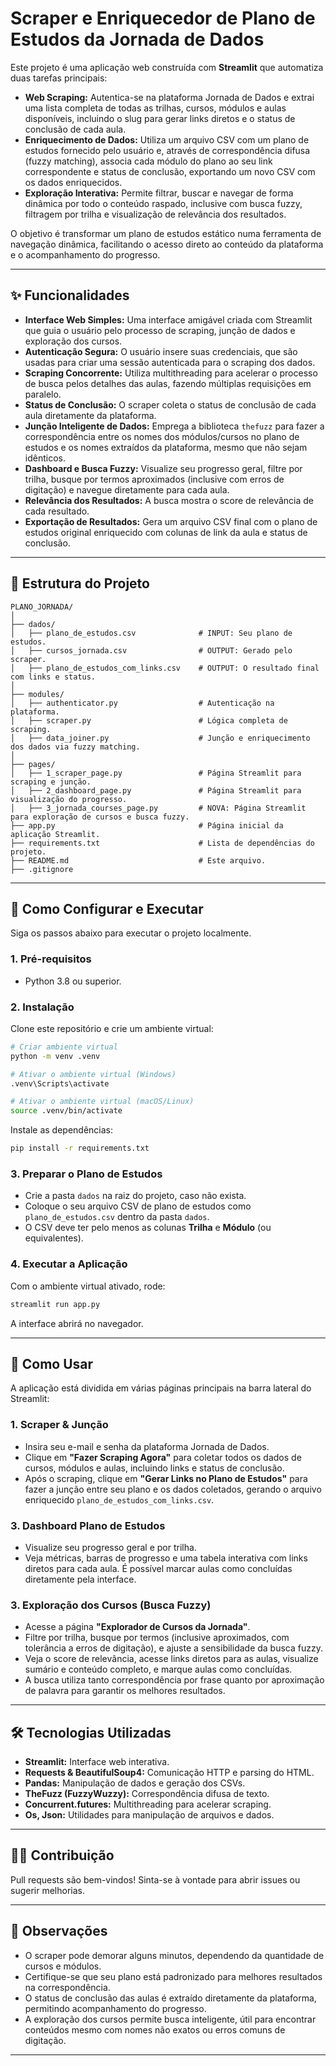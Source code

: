 # Scraper e Enriquecedor de Plano de Estudos da Jornada de Dados

Este projeto é uma aplicação web construída com **Streamlit** que automatiza duas tarefas principais:

- **Web Scraping:** Autentica-se na plataforma Jornada de Dados e extrai uma lista completa de todas as trilhas, cursos, módulos e aulas disponíveis, incluindo o slug para gerar links diretos e o status de conclusão de cada aula.
- **Enriquecimento de Dados:** Utiliza um arquivo CSV com um plano de estudos fornecido pelo usuário e, através de correspondência difusa (fuzzy matching), associa cada módulo do plano ao seu link correspondente e status de conclusão, exportando um novo CSV com os dados enriquecidos.
- **Exploração Interativa:** Permite filtrar, buscar e navegar de forma dinâmica por todo o conteúdo raspado, inclusive com busca fuzzy, filtragem por trilha e visualização de relevância dos resultados.

O objetivo é transformar um plano de estudos estático numa ferramenta de navegação dinâmica, facilitando o acesso direto ao conteúdo da plataforma e o acompanhamento do progresso.

---

## ✨ Funcionalidades

- **Interface Web Simples:** Uma interface amigável criada com Streamlit que guia o usuário pelo processo de scraping, junção de dados e exploração dos cursos.
- **Autenticação Segura:** O usuário insere suas credenciais, que são usadas para criar uma sessão autenticada para o scraping dos dados.
- **Scraping Concorrente:** Utiliza multithreading para acelerar o processo de busca pelos detalhes das aulas, fazendo múltiplas requisições em paralelo.
- **Status de Conclusão:** O scraper coleta o status de conclusão de cada aula diretamente da plataforma.
- **Junção Inteligente de Dados:** Emprega a biblioteca `thefuzz` para fazer a correspondência entre os nomes dos módulos/cursos no plano de estudos e os nomes extraídos da plataforma, mesmo que não sejam idênticos.
- **Dashboard e Busca Fuzzy:** Visualize seu progresso geral, filtre por trilha, busque por termos aproximados (inclusive com erros de digitação) e navegue diretamente para cada aula.
- **Relevância dos Resultados:** A busca mostra o score de relevância de cada resultado.
- **Exportação de Resultados:** Gera um arquivo CSV final com o plano de estudos original enriquecido com colunas de link da aula e status de conclusão.

---

## 📂 Estrutura do Projeto

```
PLANO_JORNADA/
│
├── dados/
│   ├── plano_de_estudos.csv              # INPUT: Seu plano de estudos.
│   ├── cursos_jornada.csv                # OUTPUT: Gerado pelo scraper.
│   ├── plano_de_estudos_com_links.csv    # OUTPUT: O resultado final com links e status.
│
├── modules/
│   ├── authenticator.py                  # Autenticação na plataforma.
│   ├── scraper.py                        # Lógica completa de scraping.
│   ├── data_joiner.py                    # Junção e enriquecimento dos dados via fuzzy matching.
│
├── pages/
│   ├── 1_scraper_page.py                 # Página Streamlit para scraping e junção.
│   ├── 2_dashboard_page.py               # Página Streamlit para visualização do progresso.
│   ├── 3_jornada_courses_page.py         # NOVA: Página Streamlit para exploração de cursos e busca fuzzy.
├── app.py                                # Página inicial da aplicação Streamlit.
├── requirements.txt                      # Lista de dependências do projeto.
├── README.md                             # Este arquivo.
├── .gitignore
```

---

## 🚀 Como Configurar e Executar

Siga os passos abaixo para executar o projeto localmente.

### 1. Pré-requisitos

- Python 3.8 ou superior.

### 2. Instalação

Clone este repositório e crie um ambiente virtual:

```bash
# Criar ambiente virtual
python -m venv .venv

# Ativar o ambiente virtual (Windows)
.venv\Scripts\activate

# Ativar o ambiente virtual (macOS/Linux)
source .venv/bin/activate
```

Instale as dependências:

```bash
pip install -r requirements.txt
```

### 3. Preparar o Plano de Estudos

- Crie a pasta `dados` na raiz do projeto, caso não exista.
- Coloque o seu arquivo CSV de plano de estudos como `plano_de_estudos.csv` dentro da pasta `dados`.
- O CSV deve ter pelo menos as colunas **Trilha** e **Módulo** (ou equivalentes).

### 4. Executar a Aplicação

Com o ambiente virtual ativado, rode:

```bash
streamlit run app.py
```

A interface abrirá no navegador.

---

## 📖 Como Usar

A aplicação está dividida em várias páginas principais na barra lateral do Streamlit:

### 1. Scraper & Junção

- Insira seu e-mail e senha da plataforma Jornada de Dados.
- Clique em **"Fazer Scraping Agora"** para coletar todos os dados de cursos, módulos e aulas, incluindo links e status de conclusão.
- Após o scraping, clique em **"Gerar Links no Plano de Estudos"** para fazer a junção entre seu plano e os dados coletados, gerando o arquivo enriquecido `plano_de_estudos_com_links.csv`.

### 3. Dashboard Plano de Estudos

- Visualize seu progresso geral e por trilha.
- Veja métricas, barras de progresso e uma tabela interativa com links diretos para cada aula. É possível marcar aulas como concluídas diretamente pela interface.

### 3. Exploração dos Cursos (Busca Fuzzy)

- Acesse a página **"Explorador de Cursos da Jornada"**.
- Filtre por trilha, busque por termos (inclusive aproximados, com tolerância a erros de digitação), e ajuste a sensibilidade da busca fuzzy.
- Veja o score de relevância, acesse links diretos para as aulas, visualize sumário e conteúdo completo, e marque aulas como concluídas.
- A busca utiliza tanto correspondência por frase quanto por aproximação de palavra para garantir os melhores resultados.

---

## 🛠️ Tecnologias Utilizadas

- **Streamlit:** Interface web interativa.
- **Requests & BeautifulSoup4:** Comunicação HTTP e parsing do HTML.
- **Pandas:** Manipulação de dados e geração dos CSVs.
- **TheFuzz (FuzzyWuzzy):** Correspondência difusa de texto.
- **Concurrent.futures:** Multithreading para acelerar scraping.
- **Os, Json:** Utilidades para manipulação de arquivos e dados.

---

## 👨‍💻 Contribuição

Pull requests são bem-vindos! Sinta-se à vontade para abrir issues ou sugerir melhorias.

---

## 📎 Observações

- O scraper pode demorar alguns minutos, dependendo da quantidade de cursos e módulos.
- Certifique-se que seu plano está padronizado para melhores resultados na correspondência.
- O status de conclusão das aulas é extraído diretamente da plataforma, permitindo acompanhamento do progresso.
- A exploração dos cursos permite busca inteligente, útil para encontrar conteúdos mesmo com nomes não exatos ou erros comuns de digitação.

---